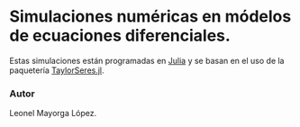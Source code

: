 # Simulaciones numéricas en módelos de ecuaciones diferenciales.

Estas simulaciones están programadas en [Julia](https://julialang.org/) y se basan en el uso de la paquetería [TaylorSeres.jl](https://github.com/JuliaDiff/TaylorSeries.jl).

### Autor

  Leonel Mayorga López. 
